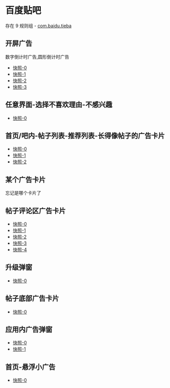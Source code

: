 # 百度贴吧

存在 9 规则组 - [com.baidu.tieba](/src/apps/com.baidu.tieba.ts)

## 开屏广告

数字倒计时广告,圆形倒计时广告

- [快照-0](https://i.gkd.li/import/12775906)
- [快照-1](https://gkd-kit.gitee.io/import/12566191)
- [快照-2](https://gkd-kit.gitee.io/import/12870916)
- [快照-3](https://gkd-kit.gitee.io/import/13168386)

## 任意界面-选择不喜欢理由-不感兴趣

- [快照-0](https://i.gkd.li/import/12775914)

## 首页/吧内-帖子列表-推荐列表-长得像帖子的广告卡片

- [快照-0](https://i.gkd.li/import/12775930)
- [快照-1](https://gkd-kit.gitee.io/import/12840951)
- [快照-2](https://gkd-kit.gitee.io/import/13060892)

## 某个广告卡片

忘记是哪个卡片了

## 帖子评论区广告卡片

- [快照-0](https://i.gkd.li/import/12775913)
- [快照-1](https://i.gkd.li/import/13043133)
- [快照-2](https://i.gkd.li/import/13054256)
- [快照-3](https://i.gkd.li/import/12775916)
- [快照-4](https://i.gkd.li/import/12775892)

## 升级弹窗

- [快照-0](https://gkd-kit.gitee.io/import/12496934)

## 帖子底部广告卡片

- [快照-0](https://i.gkd.li/import/12775882)

## 应用内广告弹窗

- [快照-0](https://gkd-kit.gitee.io/import/13060891)
- [快照-1](https://gkd-kit.gitee.io/import/13168383)

## 首页-悬浮小广告

- [快照-0](https://gkd-kit.gitee.io/import/13115167)
